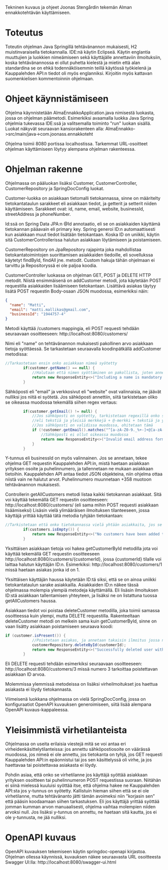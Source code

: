 Tekninen kuvaus ja ohjeet Joonas Stengårdin tekemän Alman ennakkotehtävän käyttämiseen.

# Toteutus
Toteutin ohjelman Java Springillä tehtävänannon mukaisesti, H2 muistinvaraisella tietokannalla. IDE:nä käytin Eclipseä. Käytin englantia muuttujien ja luokkien nimeämiseen sekä käyttäjälle annettaviin ilmoituksiin, koska tehtävänannossa ei ollut puhetta kielestä ja mietin että alan standardina se on ehkä todennäköisemmin teillä käytössä työkielenä ja Kauppalehden API:n tiedot oli myös englanniksi. Kirjoitin myös kattavan suomenkielisen kommentoinnin ohjelmaan.

# Ohjeet käynnistämiseen
Ohjelma käynnistetään AlmaEnnakkoApplication.java nimisestä luokasta, jossa on ohjelman päämetodi. Esimerkiksi avaamalla luokka Java Spring ohjelmia tukevassa IDE:ssä ja valitsemalla toiminto "run" luokan sisällä. Luokat näkyvät seuraavan kansiorakenteen alla: 
AlmaEnnakko->src/main/java->com.joonass.ennakkoteht

Ohjelma toimii 8080 portissa localhostissa. Tarkemmat URL-osoitteet ohjelman käyttämiseen löytyy alempana ohjelman rakenteessa.

# Ohjelman rakenne
Ohjelmassa on pääluokan lisäksi Customer, CustomerController, CustomerRepository ja SpringDocConfig luokat.

Customer-luokka on asiakkaan tietomalli tietokannassa, sinne on määritelty tietokantataulun sarakkeet eli asiakkaan tiedot, ja getterit ja setterit niiden käyttämiseen.
Sarakkeet ovat: id, name, email, website, businessId, streetAddress ja phoneNumber.

Id:ssä on Spring Data JPA:n @Id annotaatio, eli se on asiakkaiden käyttämä tietokannan pääavain eli primary key. Spring generoi ID:n automaattisesti kun asiakkaan muut tiedot lisätään tietokantaan. Koska ID on uniikki, käytin sitä CustomerControllerissa halutun asiakkaan löytämiseen ja poistamiseen.

CustomerRepository on JpaRepository rajapinta joka mahdollistaa tietokantatoimintojen suorittamisen asiakkaiden tiedoille, eli sovellukssa käytetyt findById, findAll jne. metodit. Custom hakuja tähän ohjelmaan ei tarvittu ja Repositoryssä ei ole paljoa koodia.

CustomerController luokassa on ohjelman GET, POST ja DELETE HTTP metodit. Niistä ensimmäisenä on addCustomer metodi, jota käytetään POST requestilla asiakkaiden lisäämiseen tietokantaan. Lisättävä asiakas täytyy lisätä POST requestin Body-osaan JSON muodossa, esimerkiksi näin:
```json
{
  "name": "Matti",
  "email": "matti.mallikas@gmail.com",
  "businessId": "1944757-4"
}
```
Metodi käyttää /customers mappingia, eli POST requesti tehdään seuraavaan osoitteeseen:
http://localhost:8080/customers/

Nimi eli "name" on tehtävänannon mukaisesti pakollinen arvo asiakkaan tietoja syöttäessä. Se tarkastetaan seuraavalla koodinpätkällä addCustomer metodissa:

```java
//Tarkastetaan ensin onko asiakkaan nimeä syötetty
    	if(customer.getName() == null) {
    		//Halutaan että nimen syöttäminen on pakollista, joten annetaan kustomoitu error viesti ilmoittaen että nimi puuttuu POST requestista
    		return new ResponseEntity<>("Including a name is mandatory.", HttpStatus.BAD_REQUEST);
    	}
```

Sähköposti eli "email" ja verkkosivut eli "website" ovat valinnaisia, ne jäävät nulliksi jos niitä ei syötetä. Jos sähköposti annettiin, siitä tarkistetaan oliko se oikeassa muodossa tekemällä siihen regex vertaus:

```java
    	if(customer.getEmail() != null) {
    		//Jos sähköposti on syötetty, tarkistetaan regexillä onko se oikeassa muodossa. Tämä on yleinen regex sähköpostin tarkistamiseen, 
    		//eli tekstiä ja yleisiä merkkejä + @-merkki + tekstiä ja yleisiä merkkejä + piste + 2-4 merkkiä aakkosia
    		//Jos sähköposti on validissa muodossa, ohitetaan tämä
    		if (!customer.getEmail().matches("^[a-zA-Z0-9._%+-]+@[a-zA-Z0-9.-]+\\.[a-zA-Z]{2,4}$")) {
    			//Sähköposti ei ollut oikeassa muodossa
                return new ResponseEntity<>("Invalid email address format.", HttpStatus.BAD_REQUEST);
            }
    	}
```
Y-tunnus eli businessId on myös valinnainen. Jos se annetaan, tekee ohjelma GET requestin Kauppalehden API:in, mistä haetaan asiakkaan yrityksen osoite ja puhelinnumero, ja tallennetaan ne mukaan asiakkaan tietoihin. Kauppalehden API antaa tiedot JSON objekteina, niin ohjelma ottaa niistä vain ne halutut arvot. Puhelinnumero muunnetaan +358 muotoon tehtävänannon mukaisesti.

Controllerin getAllCustomers metodi listaa kaikki tietokannan asiakkaat. Sitä voi käyttää tekemällä GET requestin osoitteeseen:
http://localhost:8080/customers/ (eli sama mihin POST requesti asiakkaan lisäämiseksi)
Lisäsin vielä ylimääräisen ilmoituksen tilanteeseen, jossa käyttäjä yrittää käyttää tätä metodia tyhjään tietokantaan: 

```java
//Tarkistetaan että onko tietokannassa vielä yhtään asiakkaita, jos se on tyhjä niin ilmoitetaan asiasta
        if(customers.isEmpty()) {
        	return new ResponseEntity<>("No customers have been added to the database yet.", HttpStatus.NOT_FOUND);
        }
```

Yksittäisen asiakkaan tietoja voi hakea getCustomerById metodilla jota voi käyttää tekemällä GET requestin osoitteeseen http://localhost:8080/customers/{customerId}, jossa {customerId} tilalle voi laittaa halutun käyttäjän ID:n. Esimerkiksi:
http://localhost:8080/customers/1 missä haetaan asiakas jonka id on 1.

Yksittäisen käyttäjän haussa käytetään ID:tä siksi, että se on ainoa uniikki tietokantataulun sarake asiakkailla. Asiakkaiden ID:n näkee tässä ohjelmassa molempia ylempiä metodeja käyttämällä. Eli lisäsin ilmoituksen ID:stä asiakkaan tallentamisen yhteyteen, ja lisäksi ne on listattuna tuossa getAllCustomers haussa.

Asiakkaan tiedot voi poistaa deleteCustomer metodilla, joka toimii samassa osoitteessa kuin ylempi, mutta DELETE requestilla. Rakenteeltaan deleteCustomer metodi on melkein sama kuin getCustomerById, sinne on vaan lisätty asiakkaan poistamiseen seuraava koodi:

```java
if (customer.isPresent()) {
        	//Poistetaan asiakas, ja annetaan takaisin ilmoitus jossa näkyy poistetun asiakkaan ID
        	customerRepository.deleteById(customerId);
            return new ResponseEntity<>("Successfully deleted user with the id of:"+customerId+" from database. ", HttpStatus.OK);
        }
```

Eli DELETE requesti tehdään esimerkiksi seuraavaan osoitteeseen: http://localhost:8080/customers/3 missä numero 3 tarkoittaa poistettavan asiakkaan ID arvoa.

Molemmissa ylemmissä metodeissa on lisäksi virheilmoitukset jos haettua asiakasta ei löydy tietokannasta.

Viimeisenä luokkana ohjelmassa on vielä SpringDocConfig, jossa on konfiguraatiot OpenAPI kuvauksen generoimiseen, siitä lisää alempana OpenAPI kuvaus-kappaleessa.

# Yleisimmistä virhetilanteista

Ohjelmassa on useita erilaisia viestejä mitä se voi antaa eri virheidenkäsittelytilanteissa: jos annettu sähköpostiosoite on väärässä muodossa, jos nimeä ei ole annettu, jos tietokanta on tyhjä, jos GET requesti Kauppalehden API:in epäonnistui tai jos sen käsittelyssä oli virhe, ja jos haettavaa tai poistettavaa asiakasta ei löydy. 

Pohdin asiaa, että onko se virhetilanne jos käyttäjä syöttää asiakkaan yrityksen osoitteen tai puhelinnumeron POST requestissa suoraan. Niitähän ei siinä mielessä kuuluisi syöttää itse, että ohjelma hakee ne Kauppalehden API:sta jos y-tunnus on syötetty. Kallistuin hieman siihen että se ei ole virhetilanne, mutta tehtävänanto jätti tämän avoimeksi niin "korjasin sen" että pääsin koodaamaan siihen tarkastuksen. Eli jos käyttäjä yrittää syöttää jomman kumman arvon manuaalisesti, ohjelma vaihtaa molempien niiden arvoksi null. Jos lisäksi y-tunnus on annettu, ne haetaan sitä kautta, jos ei ole y-tunnusta, ne jää nulliksi.

# OpenAPI kuvaus
OpenAPI kuvauksen tekemiseen käytin springdoc-openapi kirjastoa. Ohjelman ollessa käynnissä, kuvauksen näkee seuraavasta URL osoitteesta Swagger UI:lla: 
http://localhost:8080/swagger-ui.html
